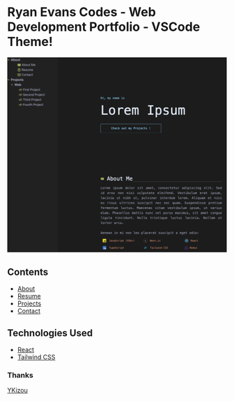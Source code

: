# Ryan Evans Codes - Web Development Portfolio - VSCode Theme!

![Template Screenshot](/public/Screenshot_Template.png?raw=true "Screenshot-template")

## Contents
* [About](#about)
* [Resume](#resume)
* [Projects](#project)
* [Contact](#contact)

## Technologies Used
<ul>
  <li><a href="https://reactjs.org/">React</a></li>
  <li><a href="https://tailwindcss.com/">Tailwind CSS</a></li>
</ul>

### Thanks
[YKizou](https://github.com/YKizou/)
